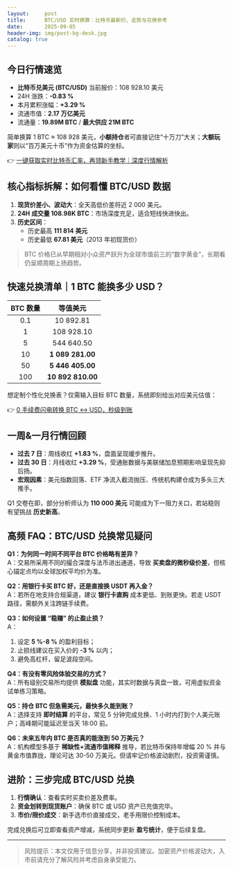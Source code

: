 ```yaml
---
layout:     post
title:      BTC/USD 实时换算：比特币最新价、走势与兑换参考
date:       2025-09-05
header-img: img/post-bg-desk.jpg
catalog: true
---
```


## 今日行情速览
- **比特币兑美元 (BTC/USD)** 当前报价：108 928.10 美元  
- 24H 涨跌：**-0.83 %**  
- 本月累积涨幅：**+3.29 %**  
- 流通市值：**2.17 万亿美元**  
- 流通量：**19.89M BTC** / **最大供应 21M BTC**

简单换算 1 BTC ≈ 108 928 美元，**小额持仓**者可直接记住“十万刀”大关；**大额玩家**则以“百万美元十币”作为资金估算的坐标。

👉 [一键获取实时比特币汇率，再领新手教学｜深度行情解析](https://okxdog.com/)

## 核心指标拆解：如何看懂 BTC/USD 数据
1. **现货价差小、波动大**：全天高低价差将近 2 000 美元。  
2. **24H 成交量 108.98K BTC**：市场深度充足，适合短线快进快出。  
3. **历史区间**：  
   - 历史最高 **111 814 美元**  
   - 历史最低 **67.81 美元**（2013 年初现货价）  

> BTC 价格已从早期相对小众资产跃升为全球市值前三的“数字黄金”，长期看仍呈顺周期上扬趋势。

## 快速兑换清单｜1 BTC 能换多少 USD？
| BTC 数量 | 等值美元 |
|:-:|:---:|
| 0.1 | 10 892.81 |
| 1 | 108 928.10 |
| 5 | 544 640.50 |
| 10 | **1 089 281.00** |
| 50 | **5 446 405.00** |
| 100 | **10 892 810.00** |

想定制个性化兑换表？仅需输入目标 BTC 数量，系统即刻给出对应美元估值：

👉 [0 手续费闪电转换 BTC ↔ USD，秒级到账](https://okxdog.com/)

## 一周&一月行情回顾
- **过去 7 日**：周线收红 **+1.83 %**，盘面呈现缓步推升。  
- **过去 30 日**：月线收红 **+3.29 %**，受通胀数据与美联储加息预期影响呈现先抑后扬。  
- **宏观因素**：美元指数回落、ETF 净流入截流抛压、传统机构建仓成为多头三大推手。

Q1 交卷在即，部分分析师认为 **110 000 美元** 可能成为下一阻力关口，若站稳则有望挑战 **历史新高**。

## 高频 FAQ：BTC/USD 兑换常见疑问
**Q1：为何同一时间不同平台 BTC 价格略有差异？**  
A：交易所采用不同的撮合深度与法币进出通道，导致 **买卖盘的微秒级价差**，但核心锚定点均以全球加权平均价为准。

**Q2：用银行卡买 BTC 好，还是直接换 USDT 再入金？**  
A：若所在地支持合规渠道，建议 **银行卡直购** 成本更低、到账更快。若走 USDT 路径，需额外关注跨链手续费。

**Q3：如何设置 “稳赚” 的止盈止损？**  
A：  
1. 设定 **5 %-8 %** 的盈利目标；  
2. 止损线建议在买入价的 **-3 %** 以内；  
3. 避免高杠杆，留足波段空间。

**Q4：有没有零风险体验交易的方式？**  
A：所有级别交易所均提供 **模拟盘** 功能，其实时数据与真盘一致，可用虚拟资金试单练习策略。

**Q5：持仓 BTC 但急需美元，最快多久能到账？**  
A：选择支持 **即时结算** 的平台，常见 5 分钟完成兑换、1 小时内打到个人美元账户；高峰期可能延迟至当天 18:00 前。

**Q6：未来五年内 BTC 是否真的能涨到 50 万美元？**  
A：机构模型多基于 **稀缺性+流通市值稀释** 推导，若比特币保持年增幅 20 % 并与黄金市值靠拢，理论可达 30-50 万美元。但请牢记价格波动剧烈，投资需谨慎。

## 进阶：三步完成 BTC/USD 兑换
1. **行情确认**：查看实时买卖价差及费率。  
2. **资金划转到现货账户**：确保 BTC 或 USD 资产已充值完毕。  
3. **市价/限价成交**：新手选市价直接成交，老手用限价控制成本。

完成兑换后可立即查看资产增减，系统同步更新 **盈亏统计**，便于后续复盘。

---

> 风险提示：本文仅用于信息分享，并非投资建议。加密资产价格波动大，入市前请充分了解风险并考虑自身承受能力。